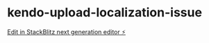 # kendo-upload-localization-issue

[Edit in StackBlitz next generation editor ⚡️](https://stackblitz.com/~/github.com/matthias-turpeinen/kendo-upload-localization-issue)